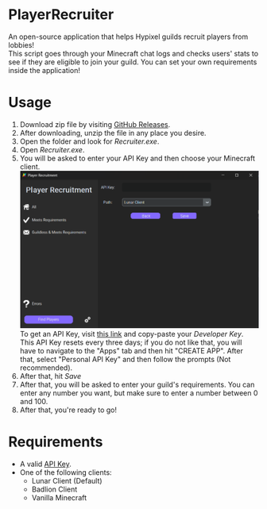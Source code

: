 # PlayerRecruiter

An open-source application that helps Hypixel guilds recruit players from lobbies!  
This script goes through your Minecraft chat logs and checks users' stats to see if they are eligible to join your guild. You can set your own requirements inside the application!

# Usage
1. Download zip file by visiting [GitHub Releases][releases].
2. After downloading, unzip the file in any place you desire.
3. Open the folder and look for _Recruiter.exe_.
4. Open _Recruiter.exe_.
5. You will be asked to enter your API Key and then choose your Minecraft client.
![Alt text](images/sample_image.png)
To get an API Key, visit [this link][APIKEY] and copy-paste your _Developer Key_. This API Key resets every three days; if you do not like that, you will have to navigate to the "Apps" tab and then hit "CREATE APP". After that, select "Personal API Key" and then follow the prompts (Not recommended).
6. After that, hit _Save_
1. After that, you will be asked to enter your guild's requirements. You can enter any number you want, but make sure to enter a number between 0 and 100.
2. After that, you're ready to go!

# Requirements
* A valid [API Key][APIKEY].
* One of the following clients:
  * Lunar Client (Default)
  * Badlion Client
  * Vanilla Minecraft
 


[APIKEY]:https://developer.hypixel.net/
[releases]:https://github.com/MiscGuild/PlayerRecruiter/releases/tag/v1
